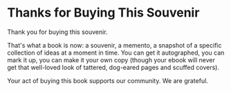 # Thanks for Buying This Souvenir

Thank you for buying this souvenir.

That's what a book is now: a souvenir, a memento, a snapshot of a specific collection of ideas at a moment in time. You can get it autographed, you can mark it up, you can make it your own copy (though your ebook will never get that well-loved look of tattered, dog-eared pages and scuffed covers).

Your act of buying this book supports our community. We are grateful.